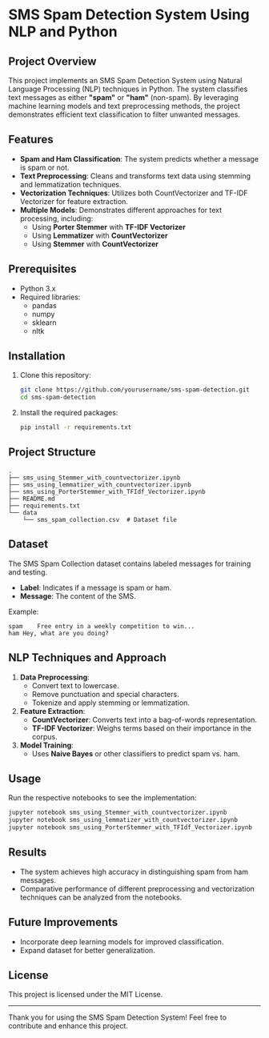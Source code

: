 # SMS Spam Detection System Using NLP and Python

## Project Overview
This project implements an SMS Spam Detection System using Natural Language Processing (NLP) techniques in Python. The system classifies text messages as either **"spam"** or **"ham"** (non-spam). By leveraging machine learning models and text preprocessing methods, the project demonstrates efficient text classification to filter unwanted messages.

## Features
- **Spam and Ham Classification**: The system predicts whether a message is spam or not.
- **Text Preprocessing**: Cleans and transforms text data using stemming and lemmatization techniques.
- **Vectorization Techniques**: Utilizes both CountVectorizer and TF-IDF Vectorizer for feature extraction.
- **Multiple Models**: Demonstrates different approaches for text processing, including:
  - Using **Porter Stemmer** with **TF-IDF Vectorizer**
  - Using **Lemmatizer** with **CountVectorizer**
  - Using **Stemmer** with **CountVectorizer**

## Prerequisites
- Python 3.x
- Required libraries:
  - pandas
  - numpy
  - sklearn
  - nltk

## Installation
1. Clone this repository:
   ```bash
   git clone https://github.com/yourusername/sms-spam-detection.git
   cd sms-spam-detection
   ```
2. Install the required packages:
   ```bash
   pip install -r requirements.txt
   ```

## Project Structure
```
.
├── sms_using_Stemmer_with_countvectorizer.ipynb
├── sms_using_lemmatizer_with_countvectorizer.ipynb
├── sms_using_PorterStemmer_with_TFIdf_Vectorizer.ipynb
├── README.md
├── requirements.txt
└── data
    └── sms_spam_collection.csv  # Dataset file
```

## Dataset
The SMS Spam Collection dataset contains labeled messages for training and testing.
- **Label**: Indicates if a message is spam or ham.
- **Message**: The content of the SMS.

Example:
```
spam	Free entry in a weekly competition to win...
ham	Hey, what are you doing?
```

## NLP Techniques and Approach
1. **Data Preprocessing**:
   - Convert text to lowercase.
   - Remove punctuation and special characters.
   - Tokenize and apply stemming or lemmatization.
2. **Feature Extraction**:
   - **CountVectorizer**: Converts text into a bag-of-words representation.
   - **TF-IDF Vectorizer**: Weighs terms based on their importance in the corpus.
3. **Model Training**:
   - Uses **Naive Bayes** or other classifiers to predict spam vs. ham.

## Usage
Run the respective notebooks to see the implementation:
```bash
jupyter notebook sms_using_Stemmer_with_countvectorizer.ipynb
jupyter notebook sms_using_lemmatizer_with_countvectorizer.ipynb
jupyter notebook sms_using_PorterStemmer_with_TFIdf_Vectorizer.ipynb
```

## Results
- The system achieves high accuracy in distinguishing spam from ham messages.
- Comparative performance of different preprocessing and vectorization techniques can be analyzed from the notebooks.

## Future Improvements
- Incorporate deep learning models for improved classification.
- Expand dataset for better generalization.

## License
This project is licensed under the MIT License.

---

Thank you for using the SMS Spam Detection System! Feel free to contribute and enhance this project.


